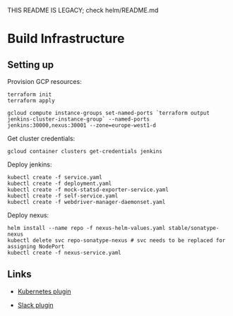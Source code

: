THIS README IS LEGACY; check helm/README.md


Build Infrastructure
====================

Setting up
----------

Provision GCP resources:
```
terraform init
terraform apply

gcloud compute instance-groups set-named-ports `terraform output jenkins-cluster-instance-group` --named-ports jenkins:30000,nexus:30001 --zone=europe-west1-d
```

Get cluster credentials:
```
gcloud container clusters get-credentials jenkins
```

Deploy jenkins:
```
kubectl create -f service.yaml
kubectl create -f deployment.yaml
kubectl create -f mock-statsd-exporter-service.yaml
kubectl create -f self-service.yaml
kubectl create -f webdriver-manager-daemonset.yaml
```

Deploy nexus:
```
helm install --name repo -f nexus-helm-values.yaml stable/sonatype-nexus
kubectl delete svc repo-sonatype-nexus # svc needs to be replaced for assigning NodePort
kubectl create -f nexus-service.yaml
```

Links
-----

* [Kubernetes plugin](https://cloud.google.com/solutions/configuring-jenkins-container-engine)

* [Slack plugin](https://github.com/jenkinsci/slack-plugin)
